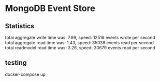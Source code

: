 # MongoDB Event Store #

## Statistics ##
total aggregate write time was: 7.99, speed: 12516 events wrote per second
total aggregate read time was: 1.43, speed: 35036 events read per second
total readmodel read time was: 3.26, speed: 30679 events read per second

## testing
docker-compose up